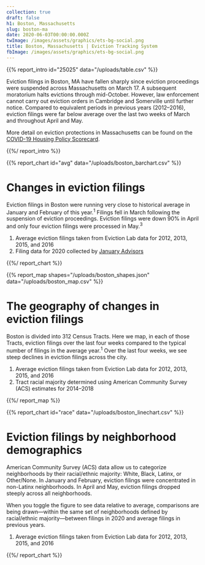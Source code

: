 ```yaml
---
collection: true
draft: false
h1: Boston, Massachusetts
slug: boston-ma
date: 2020-06-03T00:00:00.000Z
twImage: /images/assets/graphics/ets-bg-social.png
title: Boston, Massachusetts | Eviction Tracking System
fbImage: /images/assets/graphics/ets-bg-social.png
---
```


{{% report_intro id="25025" data="/uploads/table.csv" %}}

Eviction filings in Boston, MA have fallen sharply since eviction proceedings were suspended across Massachusetts on March 17. A subsequent moratorium halts evictions through mid-October. However, law enforcement cannot carry out eviction orders in Cambridge and Somerville until further notice. Compared to equivalent periods in previous years (2012–2016), eviction filings were far below average over the last two weeks of March and throughout April and May.

More detail on eviction protections in Massachusetts can be found on the [COVID-19 Housing Policy Scorecard](https://evictionlab.org/covid-policy-scorecard/ma/).

{{%/ report_intro %}}



{{% report_chart id="avg" data="/uploads/boston_barchart.csv" %}}





# Changes in eviction filings

Eviction filings in Boston were running very close to historical average in January and February of this year.<sup>1</sup> Filings fell in March following the suspension of eviction proceedings. Eviction filings were down 90% in April and only four eviction filings were processed in May.<sup>3</sup> 

1. Average eviction filings taken from Eviction Lab data for 2012, 2013, 2015, and 2016
2. Filing data for 2020 collected by [January Advisors](https://www.januaryadvisors.com/)





{{%/ report_chart %}}



{{% report_map shapes="/uploads/boston_shapes.json" data="/uploads/boston_map.csv" %}}















# The geography of changes in eviction filings

Boston is divided into 312 Census Tracts. Here we map, in each of those Tracts, eviction filings over the last four weeks compared to the typical number of filings in the average year.<sup>1</sup> Over the last four weeks, we see steep declines in eviction filings across the city.

1. Average eviction filings taken from Eviction Lab data for 2012, 2013, 2015, and 2016
2. Tract racial majority determined using American Community Survey (ACS) estimates for 2014–2018















{{%/ report_map %}}



{{% report_chart id="race" data="/uploads/boston_linechart.csv" %}}





# Eviction filings by neighborhood demographics

American Community Survey (ACS) data allow us to categorize neighborhoods by their racial/ethnic majority: White, Black, Latinx, or Other/None. In January and February, eviction filings were concentrated in non-Latinx neighborhoods. In April and May, eviction filings dropped steeply across all neighborhoods.

When you toggle the figure to see data relative to average, comparisons are being drawn—within the same set of neighborhoods defined by racial/ethnic majority—between filings in 2020 and average filings in previous years. 

1. Average eviction filings taken from Eviction Lab data for 2012, 2013, 2015, and 2016





{{%/ report_chart %}}
